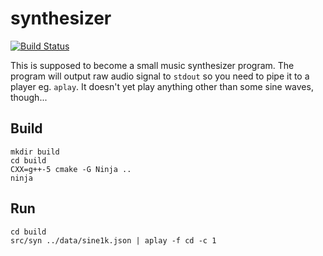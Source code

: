 # synthesizer

[![Build Status](https://travis-ci.org/wno-git/synthesizer.svg?branch=master)](https://travis-ci.org/wno-git/synthesizer)

This is supposed to become a small music synthesizer program. The program will
output raw audio signal to `stdout` so you need to pipe it to a player eg.
`aplay`. It doesn't yet play anything other than some sine waves, though...

## Build

```
mkdir build
cd build
CXX=g++-5 cmake -G Ninja ..
ninja
```

## Run

```
cd build
src/syn ../data/sine1k.json | aplay -f cd -c 1
```
